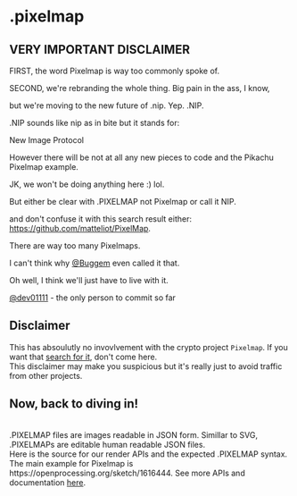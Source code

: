 # .pixelmap


## VERY IMPORTANT DISCLAIMER

FIRST, the word Pixelmap is way too commonly spoke of.

SECOND, we're rebranding the whole thing. Big pain in the ass, I know,

but we're moving to the new future of .nip. Yep. .NIP.

.NIP sounds like nip as in bite but it stands for:

New Image Protocol

However there will be not at all any new pieces to code and the Pikachu Pixelmap example.

JK, we won't be doing anything here :) lol.

But either be clear with .PIXELMAP not Pixelmap or call it NIP.

and don't confuse it with this search result either: https://github.com/matteliot/PixelMap.

There are way too many Pixelmaps.

I can't think why [@Buggem](https://github.com/Buggem) even called it that.

Oh well, I think we'll just have to live with it.

[@dev01111](https://github.com/dev01111) - the only person to commit so far

## Disclaimer
This has absoulutly no invovlvement with the crypto project `Pixelmap`. If you want that [search for it](https://github.com/search?q=pixelmap), don't come here.
<br>
This disclaimer may make you suspicious but it's really just to avoid traffic from other projects.

## Now, back to diving in!
<br>
.PIXELMAP files are images readable in JSON form. Simillar to SVG, .PIXELMAPs are editable human readable JSON files. 
<br>
Here is the source for our render APIs and the expected .PIXELMAP syntax.
<!-- Wouldn't it be nice to add more info -->
The main example for Pixelmap is https://openprocessing.org/sketch/1616444. See more APIs and documentation <a href="https://github.com/Nyanport/.pixelmap/blob/main/renderers/README.md">here</a>.
